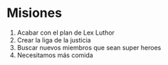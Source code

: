 # Misiones

1. Acabar con el plan de Lex Luthor
2. Crear la liga de la justicia
3. Buscar nuevos miembros que sean super heroes
4. Necesitamos más comida
